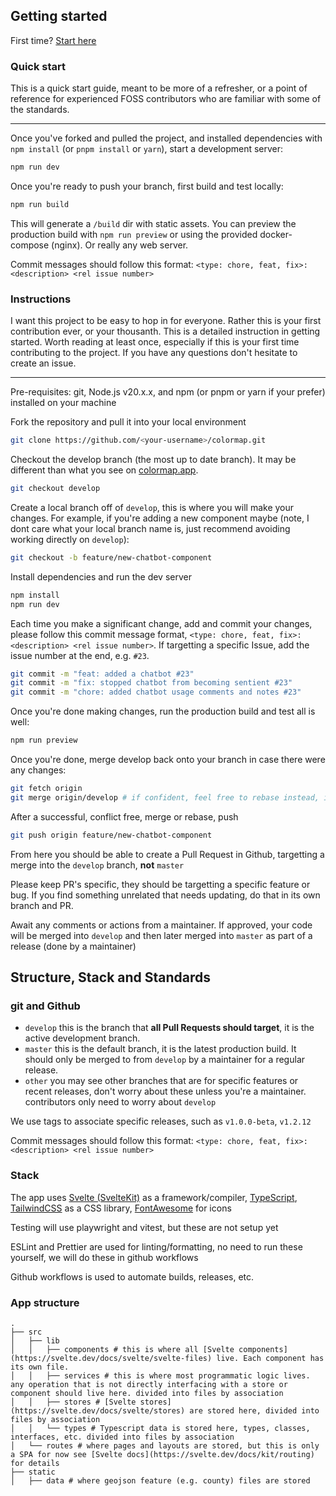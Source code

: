 ## Getting started

First time? [Start here](#instructions)
### Quick start

This is a quick start guide, meant to be more of a refresher, or a point of reference for experienced FOSS contributors who are familiar with some of the standards.

---

Once you've forked and pulled the project, and installed dependencies with `npm install` (or `pnpm install` or `yarn`), start a development server: 

```bash
npm run dev
```

Once you're ready to push your branch, first build and test locally:

```bash
npm run build
```

This will generate a `/build` dir with static assets. You can preview the production build with `npm run preview` or using the provided docker-compose (nginx). Or really any web server. 

Commit messages should follow this format: `<type: chore, feat, fix>: <description> <rel issue number>`

### Instructions

I want this project to be easy to hop in for everyone. Rather this is your first contribution ever, or your thousanth. This is a detailed instruction in getting started. Worth reading at least once, especially if this is your first time contributing to the project. If you have any questions don't hesitate to create an issue. 

---

Pre-requisites: git, Node.js v20.x.x, and npm (or pnpm or yarn if your prefer) installed on your machine

Fork the repository and pull it into your local environment 

```bash
git clone https://github.com/<your-username>/colormap.git
```

Checkout the develop branch (the most up to date branch). It may be different than what you see on [colormap.app](https://colormap.app).

```bash
git checkout develop
```

Create a local branch off of `develop`, this is where you will make your changes. For example, if you're adding a new component maybe (note, I dont care what your local branch name is, just recommend avoiding working directly on `develop`):

```bash
git checkout -b feature/new-chatbot-component
```

Install dependencies and run the dev server

```bash 
npm install
npm run dev
``` 

Each time you make a significant change, add and commit your changes, please follow this commit message format, `<type: chore, feat, fix>: <description> <rel issue number>`. If targetting a specific Issue, add the issue number at the end, e.g. `#23`.

```bash
git commit -m "feat: added a chatbot #23" 
git commit -m "fix: stopped chatbot from becoming sentient #23" 
git commit -m "chore: added chatbot usage comments and notes #23" 
``` 

Once you're done making changes, run the production build and test all is well:

```bash
npm run preview
```

Once you're done, merge develop back onto your branch in case there were any changes:
```bash 
git fetch origin 
git merge origin/develop # if confident, feel free to rebase instead, it is better practice
```

After a successful, conflict free, merge or rebase, push 

```bash
git push origin feature/new-chatbot-component
```

From here you should be able to create a Pull Request in Github, targetting a merge into the `develop` branch, **not** `master` 

Please keep PR's specific, they should be targetting a specific feature or bug. If you find something unrelated that needs updating, do that in its own branch and PR. 

Await any comments or actions from a maintainer. If approved, your code will be merged into `develop` and then later merged into `master` as part of a release (done by a maintainer)

## Structure, Stack and Standards

### git and Github

- `develop` this is the branch that **all Pull Requests should target**, it is the active development branch. 
- `master` this is the default branch, it is the latest production build. It should only be merged to from `develop` by a maintainer for a regular release. 
- `other` you may see other branches that are for specific features or recent releases, don't worry about these unless you're a maintainer. contributors only need to worry about `develop`

We use tags to associate specific releases, such as `v1.0.0-beta`, `v1.2.12`

Commit messages should follow this format: `<type: chore, feat, fix>: <description> <rel issue number>`

### Stack 
The app uses [Svelte (SvelteKit)](https://svelte.dev/tutorial/svelte/welcome-to-svelte) as a framework/compiler, [TypeScript](https://www.typescriptlang.org/docs/), [TailwindCSS](https://tailwindcss.com/docs/editor-setup) as a CSS library, [FontAwesome](https://fontawesome.com/icons) for icons

Testing will use playwright and vitest, but these are not setup yet

ESLint and Prettier are used for linting/formatting, no need to run these yourself, we will do these in github workflows

Github workflows is used to automate builds, releases, etc. 

### App structure

```
.
├── src
│   ├── lib
│   │   ├── components # this is where all [Svelte components](https://svelte.dev/docs/svelte/svelte-files) live. Each component has its own file. 
│   │   ├── services # this is where most programmatic logic lives. any operation that is not directly interfacing with a store or component should live here. divided into files by association 
│   │   ├── stores # [Svelte stores](https://svelte.dev/docs/svelte/stores) are stored here, divided into files by association 
│   │   └── types # Typescript data is stored here, types, classes, interfaces, etc. divided into files by association 
│   └── routes # where pages and layouts are stored, but this is only a SPA for now see [Svelte docs](https://svelte.dev/docs/kit/routing) for details 
├── static
│   ├── data # where geojson feature (e.g. county) files are stored 
```
